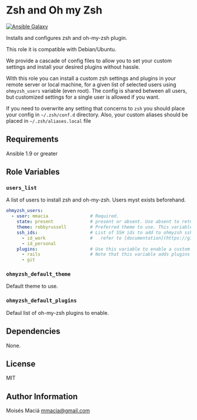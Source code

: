 # Zsh and Oh my Zsh

  [![Ansible Galaxy](http://img.shields.io/badge/ansible--galaxy-ohmyzsh-blue.svg)](https://galaxy.ansible.com/list#/roles/7152)

  Installs and configures zsh and oh-my-zsh plugin.

  This role it is compatible with Debian/Ubuntu.

  We provide a cascade of config files to allow you to set your custom settings and install your desired plugins without
  hassle.

  With this role you can install a custom zsh settings and plugins in your remote server or local machine, for a given
  list of selected users using `ohmyzsh_users` variable (even root). The config is shared between all users, but
  customized settings for a single user is allowed if you want.

  If you need to overwrite any setting that concerns to `zsh` you should place your config in `~/.zsh/conf.d` directory.
  Also, your custom aliases should be placed in `~/.zsh/aliases.local` file


## Requirements

  Ansible  1.9 or greater

## Role Variables

### `users_list`

  A list of users to install zsh and oh-my-zsh. Users myst exists beforehand.
  ```yaml
  ohmyzsh_users:
    - user: mmacia                # Required.
      state: present              # present or absent. Use absent to return to bash shell.
      theme: robbyrussell         # Preferred theme to use. This variable overrides `ohmyzsh_default_theme`
      ssh_ids:                    # List of SSH ids to add to ohmyzsh ssh manager plugin
        - id_work                 #   refer to [documentation](https://github.com/robbyrussell/oh-my-zsh/blob/master/plugins/ssh-agent/ssh-agent.plugin.zsh) for examples
        - id_personal
      plugins:                    # Use this variable to enable a custom list of plugins
        - rails                   # Note that this variable adds plugins to those defined in `ohmyzsh_default_plugins`
        - git
  ```

### `ohmyzsh_default_theme`

  Default theme to use.

### `ohmyzsh_default_plugins`

  Defaul list of oh-my-zsh plugins to enable.

## Dependencies

  None.

## License

  MIT

## Author Information

  Moisés Maciá <mmacia@gmail.com>
